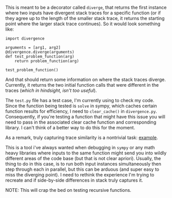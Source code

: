 This is meant to be a decorator called `diverge`, that returns the first instance where two inputs have divergent stack traces for a specific function (or if they agree up to the length of the smaller stack trace, it returns the starting point where the larger stack trace continues). So it would look something like:

```
import divergence

arguments = [arg1, arg2]
@divergence.diverge(arguments)
def test_problem_function(arg)
    return problem_function(arg)

test_problem_function()
```
And that should return some information on where the stack traces diverge. Currently, it returns the
two initial function calls that were different in the traces (*which in hindsight, isn't too useful*).

The `test.py` file has a test case, I'm currently using to check my code. Since the function being tested is `solve` in sympy, which caches certain function results for efficiency, I need to `clear_cache()` in `divergence.py`. Consequently, if you're testing a function that might have this issue you will need to pass in the associated clear cache function and corresponding library. I can't think of a better way to do this for the moment.   

As a remark, truly capturing trace similarity is a nontrivial task: [example](https://arxiv.org/pdf/2009.12590.pdf).

This is a tool i've always wanted when debugging in `sympy` or any math heavy libraries where inputs to the same function might send you into wildly different areas of the code base (but that is not clear apriori). Usually, the thing to do in this case, is to run both input instances simultaneously then step through each in parallel, but this can be arduous (and super easy to miss the diverging point). I need to rethink the experience I'm trying to recreate and if side-by-side differences in stack truly captures it. 


NOTE: This will crap the bed on testing recursive functions.
